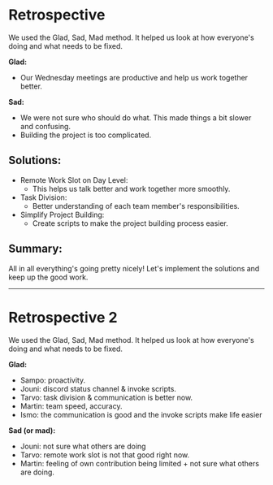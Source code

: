 # Retrospective

We used the Glad, Sad, Mad method. It helped us look at how everyone's doing and what needs to be fixed.

**Glad:**
- Our Wednesday meetings are productive and help us work together better.

**Sad:**
- We were not sure who should do what. This made things a bit slower and confusing.
- Building the project is too complicated.
  
## Solutions:
- Remote Work Slot on Day Level:
  - This helps us talk better and work together more smoothly.
- Task Division:
  - Better understanding of each team member's responsibilities.
- Simplify Project Building:
  - Create scripts to make the project building process easier.

## Summary:
All in all everything's going pretty nicely! Let's implement the solutions and keep up the good work.

---------

# Retrospective 2

We used the Glad, Sad, Mad method. It helped us look at how everyone's doing and what needs to be fixed.

**Glad:**
- Sampo: proactivity.
- Jouni: discord status channel & invoke scripts.
- Tarvo: task division & communication is better now.
- Martin: team speed, accuracy.
- Ismo: the communication is good and the invoke scripts make life easier

**Sad (or mad):**
- Jouni: not sure what others are doing
- Tarvo: remote work slot is not that good right now.
- Martin: feeling of own contribution being limited + not sure what others are doing.


